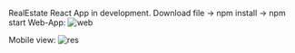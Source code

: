 RealEstate React App in development. 
Download file -> npm install -> npm start
Web-App:
![web](https://user-images.githubusercontent.com/61433996/134730482-b6eb2742-cf38-45a8-b80d-51489ffbd00e.png)


Mobile view: 
![res](https://user-images.githubusercontent.com/61433996/134730504-6cf16aca-0edc-4ddd-85da-5cf266f8869b.png)

